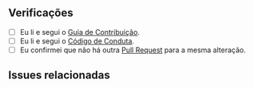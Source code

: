 ## Verificações

* [ ] Eu li e segui o [Guia de Contribuição](CONTRIBUTING.md).
* [ ] Eu li e segui o [Código de Conduta](CODE_OF_CONDUCT.md).
* [ ] Eu confirmei que não há outra [Pull Request](../pulls) para a mesma alteração.

## Issues relacionadas
<!--
Informe as issues que são relacionadas a esta Pull Request.

Ex.: Relacionada a #123

Considere abrir uma issue relacionada à alteração ou conversar com alguém para que seja aberta e assim termos mapeadas as alterações.

Caso esta Pull Request resolva uma issue existente, vincule-as com uma palavra-chave para que ao ser mergeada, a issue seja fechada.

Ex.: Resolve #123

Mais detalhes:
https://help.github.com/pt/articles/closing-issues-using-keywords#linking-a-pull-request-to-an-issue-using-a-keyword
-->
